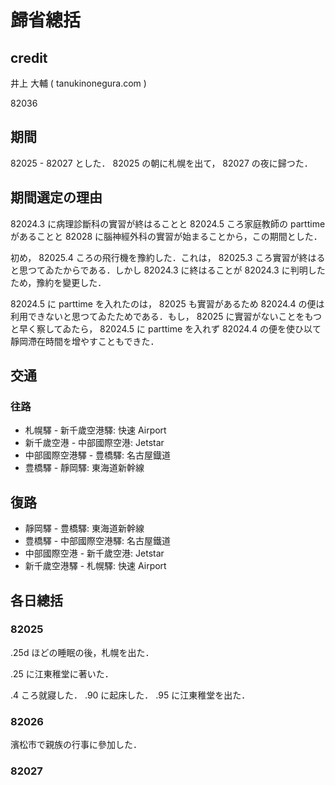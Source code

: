 # 歸省總括

## credit

井上 大輔 ( tanukinonegura.com )

82036

## 期間

82025 - 82027 とした． 82025 の朝に札幌を出て， 82027 の夜に歸つた．

## 期間選定の理由

82024.3 に病理診斷科の實習が終はることと 82024.5 ころ家庭教師の parttime があることと 82028 に腦神經外科の實習が始まることから，この期間とした．

初め， 82025.4 ころの飛行機を豫約した．これは， 82025.3 ころ實習が終はると思つてゐたからである．しかし 82024.3 に終はることが 82024.3 に判明したため，豫約を變更した．

82024.5 に parttime を入れたのは， 82025 も實習があるため 82024.4 の便は利用できないと思つてゐたためである．もし， 82025 に實習がないことをもつと早く察してゐたら， 82024.5 に parttime を入れず 82024.4 の便を使ひ以て靜岡滯在時間を增やすこともできた．

## 交通

### 往路

- 札幌驛 - 新千歲空港驛: 快速 Airport
- 新千歲空港 - 中部國際空港: Jetstar
- 中部國際空港驛 - 豊橋驛: 名古屋鐡道
- 豊橋驛 - 靜岡驛: 東海道新幹線

## 復路

- 靜岡驛 - 豊橋驛: 東海道新幹線
- 豊橋驛 - 中部國際空港驛: 名古屋鐵道
- 中部國際空港 - 新千歲空港: Jetstar
- 新千歲空港驛 - 札幌驛: 快速 Airport

## 各日總括

### 82025

.25d ほどの睡眠の後，札幌を出た．

.25 に江東稚堂に著いた．

.4 ころ就寢した． .90 に起床した． .95 に江東稚堂を出た．

### 82026

濱松市で親族の行事に參加した．

### 82027


